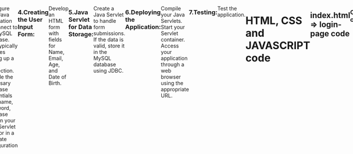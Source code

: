 ## To set up and run the web application, follow these steps:

### 1.Setting Up the Environment:
Install MySQL server.
Set up a MySQL database and create a table to store user data.
Install apache-tomcat-8.5.99.

### 2.Project Structure:
Create a Dynamic web project, including files HTML, Java class and necessary files.

### 3.Database Configuration:
Configure your Java application to connect to the MySQL database. This typically involves setting up a JDBC connection.
Provide the necessary database credentials (username, password, database URL) in your Java Servlet code or in a separate configuration file.

### 4.Creating the User Input Form:
Develop an HTML form with fields for Name, Email, Age, and Date of Birth.

### 5.Java Servlet for Data Storage:
Create a Java Servlet to handle form submissions.
If the data is valid, store it in the MySQL database using JDBC.

### 6.Deploying the Application:
Compile your Java Servlets.
Start your Servlet container.
Access your application through a web browser using the appropriate URL.

### 7.Testing:
Test the application.


# HTML, CSS and JAVASCRIPT code 


## index.html => login-page code

    <title>User Form</title>
   ### CSS code: 
    <style>
        body {
            font-family: Arial, sans-serif;
            background-color: #f4f4f4;
            margin: 0;
            padding: 0;
        }

        .container {
            max-width: 500px;
            margin: 100px auto;
            padding: 20px;
            background-color: #fff;
            border-radius: 8px;
            box-shadow: 0 0 10px rgba(0, 0, 0, 0.1);
        }

        .form-group {
            margin-bottom: 20px;
        }

        label {
            display: block;
            font-weight: bold;
            margin-bottom: 5px;
        }
        

        input[type="text"],
        input[type="email"],
        input[type="number"],
        input[type="date"] {
            width: calc(100% - 12px);
            padding: 10px;
            border: 1px solid #ccc;
            border-radius: 5px;
        }

        button[type="submit"] {
            background-color: #4caf50;
            color: #fff;
            border: none;
            padding: 10px 20px;
            border-radius: 5px;
            cursor: pointer;
            font-size: 16px;
        }
        #displayButton{
        background-color: #45a049;
         color: #fff;
            border: none;
            padding: 10px 20px;
            border-radius: 5px;
            cursor: pointer;
            font-size: 16px;
        }
        

        button[type="submit"]:hover {
            background-color: #45a049;
        }
         button[type="displayButton"]:hover {
            background-color: #45a049;
        }

        .error-message {
            color: red;
            margin-top: 5px;
        }
    </style>

### HTML code: 
</head>
<body>
    <div class="container">
        <form id="userForm" action="submit" method="post">
            
           <div class="form-group">
                <label for="name">Name:</label>
                <input type="text" id="name" name="name" required>
            </div>
            
            <div class="form-group">
                <label for="email">Email:</label>
                <input type="email" id="email" name="email" required>
            </div>
            
            <div class="form-group">
                <label for="age">Age:</label>
                <input type="number" id="age" name="age" required>
                <span class="error-message" id="ageError"></span>
            </div>
            
            <div class="form-group">
                <label for="dob">Date of Birth:</label>
                <input type="date" id="dob" name="dob" required>
            </div>
            
            <button type="submit">Submit</button>
      <button id="displayButton">Display User Data</button>
        </form>
        
    </div>

### JavaScript => Validation Code:
    <script>
        document.getElementById("userForm").addEventListener("submit", function(event) {
            const age = document.getElementById("age").value;
            if (isNaN(age) || age < 0) {
                document.getElementById("ageError").textContent = "Age must be a positive integer.";
                event.preventDefault();
            } else {
                document.getElementById("ageError").textContent = "";
            }
        });

        document.getElementById("displayButton").addEventListener("click", function() {
            window.location.href = "display";
        });
    </script>
</body>
</html>


### display.html

<!DOCTYPE html>
<html lang="en" xmlns:th="http://www.thymeleaf.org">
<head>
    <meta charset="UTF-8">
    <meta name="viewport" content="width=device-width, initial-scale=1.0">
    <title>User Data</title>

  <style>
        body {
            display: flex;
            align-items: start;
            justify-content: center;
            height: 97.5vh;
        }

        .table-info h2 {
            color: blueviolet;
            text-align: center;
        }

        .table-info table, tr, td, th {
            border: 1px solid blueviolet;
            border-collapse: collapse;
            padding: 20px;
        }
        
    </style>

</head>
<body>
    <h2>Users</h2><br>
    <table border="1">
        <thead>
            <tr>
                <th > ID </th>
                <th > Name </th>
                <th >Email</th>
                <th >Age</th>
                <th >Date</th>
            </tr>
        </thead>
        <tbody>
            <tr th:each="user : ${userDetails}">
                <td th:text="${user.id}"></td>
                <td th:text="${user.name}"></td>
                <td th:text="${user.email}"></td>
                <td th:text="${user.age}"></td>
                <td th:text="${user.dob}"></td>
            </tr>
        </tbody>
    </table>
</body>
</html>

# Java(JDBC & JEE) code:
## This code is for connecting database to server.

### RegisterSeevlet.java
package com.sevlet.register;

import java.io.IOException;
import java.io.PrintWriter;
import java.sql.Connection;
import java.sql.DriverManager;
import java.sql.PreparedStatement;
import java.sql.SQLException;

import javax.servlet.ServletException;
import javax.servlet.annotation.WebServlet;
import javax.servlet.http.HttpServlet;
import javax.servlet.http.HttpServletRequest;
import javax.servlet.http.HttpServletResponse;

@WebServlet("/submit")
public class RegisterServlet extends HttpServlet {

    protected void doGet(HttpServletRequest req, HttpServletResponse res) throws ServletException, IOException {
        req.getRequestDispatcher("/index.html").forward(req, res);
        res.sendRedirect("display");

    }

    protected void doPost(HttpServletRequest req, HttpServletResponse res) throws ServletException, IOException {
        res.setContentType("text/html");
        PrintWriter out = res.getWriter();

        String name = req.getParameter("name");
        String email = req.getParameter("email");
        int age = Integer.parseInt(req.getParameter("age"));
        String dob = req.getParameter("dob");

        Connection con = null;
        PreparedStatement pstmt = null;
        try {
            Class.forName("com.mysql.cj.jdbc.Driver");
            con = DriverManager.getConnection("jdbc:mysql://127.0.0.1:3306/userregister", "root", "Naziya@123");
            String query = "INSERT INTO USER_DATA (name, email, age, dob) VALUES (?, ?, ?, ?)";
            pstmt = con.prepareStatement(query);

            pstmt.setString(1, name);
            pstmt.setString(2, email);
            pstmt.setInt(3, age);
            pstmt.setString(4, dob);

            int count = pstmt.executeUpdate();
            if (count > 0) {
                out.println("<h3>Record Stored into Database</h3>");
            } else {
                out.println("<h3>Failed to store record into Database</h3>");
            }
        } catch (ClassNotFoundException | SQLException e) {
            e.printStackTrace();
            out.println("<h3>Error: " + e.getMessage() + "</h3>");
        } finally {
            try {
                if (pstmt != null) {
                    pstmt.close();
                }
                if (con != null) {
                    con.close();
                }
            } catch (SQLException e) {
                e.printStackTrace();
            }
        }

        out.close();
    }
}

### DisplayDataServlet.java

package com.sevlet.register;

import java.io.IOException;
import java.io.PrintWriter;
import java.sql.Connection;
import java.sql.DriverManager;
import java.sql.PreparedStatement;
import java.sql.ResultSet;
import java.sql.SQLException;

import javax.servlet.ServletException;
import javax.servlet.annotation.WebServlet;
import javax.servlet.http.HttpServlet;
import javax.servlet.http.HttpServletRequest;
import javax.servlet.http.HttpServletResponse;

@WebServlet("/display")
public class DisplayDataServlet extends HttpServlet {

    protected void doGet(HttpServletRequest req, HttpServletResponse res) throws ServletException, IOException {
        res.setContentType("text/html");
        PrintWriter out = res.getWriter();

        out.println("<!DOCTYPE html>");
        out.println("<html>");
        out.println("<head>");
        out.println("<meta charset=\"UTF-8\">");
        out.println("<title>User Data</title>");
        out.println("</head>");
        out.println("<body>");

        out.println("<h2>User Data</h2>");
        out.println("<table border=\"1\">");
        out.println("<tr>");
        out.println("<th>Name</th>");
        out.println("<th>Email</th>");
        out.println("<th>Age</th>");
        out.println("<th>Date of Birth</th>");
        out.println("</tr>");

        try {
            Class.forName("com.mysql.cj.jdbc.Driver");
            Connection con = DriverManager.getConnection("jdbc:mysql://127.0.0.1:3306/userregister", "root", "Naziya@123");
            PreparedStatement pstmt = con.prepareStatement("SELECT * FROM USER_DATA");
            ResultSet rs = pstmt.executeQuery();

            while (rs.next()) {
                String name = rs.getString("name");
                String email = rs.getString("email");
                int age = rs.getInt("age");
                String dob = rs.getString("dob");

                out.println("<tr>");
                out.println("<td>" + name + "</td>");
                out.println("<td>" + email + "</td>");
                out.println("<td>" + age + "</td>");
                out.println("<td>" + dob + "</td>");
                out.println("</tr>");
            }

            pstmt.close();
            con.close();
        } catch (ClassNotFoundException | SQLException e) {
            e.printStackTrace();
            out.println("<tr><td colspan=\"4\">Error: " + e.getMessage() + "</td></tr>");
        }

        out.println("</table>");
        out.println("</body>");
        out.println("</html>");
        out.close();
    }
}


